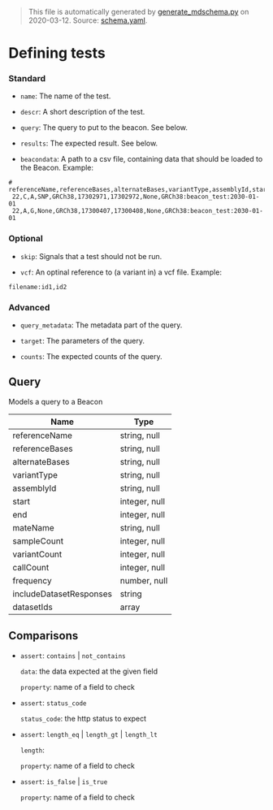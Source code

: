 <!-- Do not modify this file manually -->
> This file is automatically generated by [generate_mdschema.py](../utils/generate_mdschema.py) on 2020-03-12. Source: [schema.yaml](../tests/schema.yaml).
# Defining tests
### Standard
- `name`: The name of the test.

- `descr`: A short description of the test.

- `query`: The query to put to the beacon. See below.

- `results`: The expected result. See below.

- `beacondata`: A path to a csv file, containing data that should be loaded to the Beacon.
Example:
```
# referenceName,referenceBases,alternateBases,variantType,assemblyId,start,end,mateName,datasetId
 22,C,A,SNP,GRCh38,17302971,17302972,None,GRCh38:beacon_test:2030-01-01
 22,A,G,None,GRCh38,17300407,17300408,None,GRCh38:beacon_test:2030-01-01

```

### Optional
- `skip`: Signals that a test should not be run.

- `vcf`: An optinal reference to (a variant in) a vcf file.
Example:
```
filename:id1,id2
```

### Advanced
- `query_metadata`: The metadata part of the query.

- `target`: The parameters of the query.

- `counts`: The expected counts of the query.



## Query

Models a query to a Beacon

| Name | Type  |
| ---- | ----  |
| referenceName | string, null |
| referenceBases | string, null |
| alternateBases | string, null |
| variantType | string, null |
| assemblyId | string, null |
| start | integer, null |
| end | integer, null |
| mateName | string, null |
| sampleCount | integer, null |
| variantCount | integer, null |
| callCount | integer, null |
| frequency | number, null |
| includeDatasetResponses | string |
| datasetIds | array |



## Comparisons
- `assert`: `contains` | `not_contains`

  `data`: <object> the data expected at the given field

  `property`: <string> name of a field to check

- `assert`: `status_code`

  `status_code`: <number> the http status to expect

- `assert`: `length_eq` | `length_gt` | `length_lt`

  `length`: <number> 

  `property`: <string> name of a field to check

- `assert`: `is_false` | `is_true`

  `property`: <string> name of a field to check




